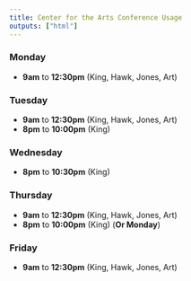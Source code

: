 ```yaml
---
title: Center for the Arts Conference Usage
outputs: ["html"]
---
```


### Monday

- **9am** to **12:30pm** (King, Hawk, Jones, Art)

### Tuesday

- **9am** to **12:30pm** (King, Hawk, Jones, Art)
- **8pm** to **10:00pm** (King)

### Wednesday

- **8pm** to **10:30pm** (King)

### Thursday

- **9am** to **12:30pm** (King, Hawk, Jones, Art)
- **8pm** to **10:00pm** (King) (**Or Monday**)

### Friday

- **9am** to **12:30pm** (King, Hawk, Jones, Art)
